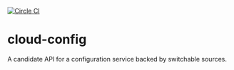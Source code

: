 [![Circle CI](https://circleci.com/gh/AdaptiveConsulting/JPMC-Cloud.svg?style=svg&circle-token=:circle-token&raw=true)](https://circleci.com/gh/AdaptiveConsulting/JPMC-Cloud)



cloud-config
============

A candidate API for a configuration service backed by switchable sources.

